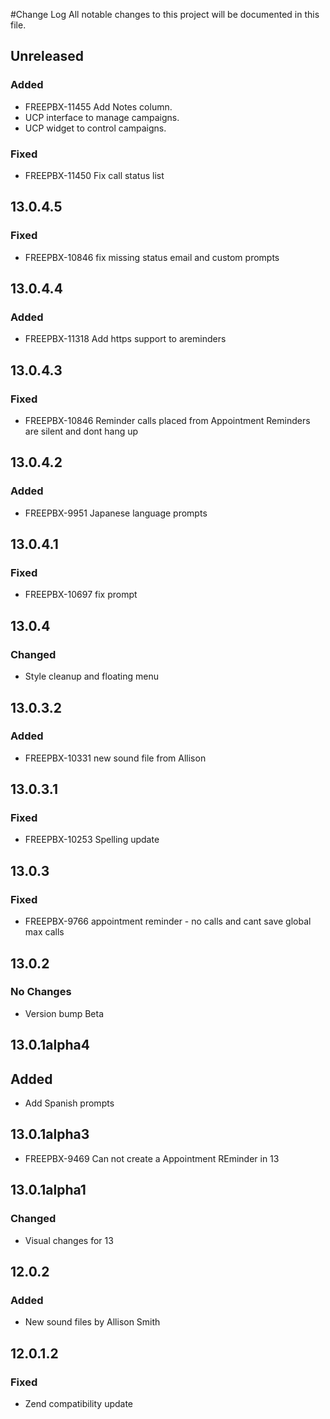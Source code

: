 #Change Log
All notable changes to this project will be documented in this file.

## Unreleased
### Added
- FREEPBX-11455 Add Notes column.
- UCP interface to manage campaigns.
- UCP widget to control campaigns.

### Fixed
- FREEPBX-11450 Fix call status list

## 13.0.4.5
### Fixed
- FREEPBX-10846 fix missing status email and custom prompts

## 13.0.4.4
### Added
- FREEPBX-11318 Add https support to areminders

## 13.0.4.3
### Fixed
- FREEPBX-10846 Reminder calls placed from Appointment Reminders are silent and dont hang up

## 13.0.4.2
### Added
- FREEPBX-9951 Japanese language prompts

## 13.0.4.1
### Fixed
- FREEPBX-10697 fix prompt

## 13.0.4
### Changed
- Style cleanup and floating menu

## 13.0.3.2
### Added
- FREEPBX-10331 new sound file from Allison

## 13.0.3.1
### Fixed
- FREEPBX-10253 Spelling update

## 13.0.3
### Fixed
- FREEPBX-9766 appointment reminder - no calls and cant save global max calls

## 13.0.2
### No Changes
- Version bump Beta

## 13.0.1alpha4
## Added
- Add Spanish prompts

## 13.0.1alpha3
- FREEPBX-9469 Can not create a Appointment REminder in 13

## 13.0.1alpha1
### Changed
- Visual changes for 13

## 12.0.2
### Added
- New sound files by Allison Smith

## 12.0.1.2
### Fixed
- Zend compatibility update
